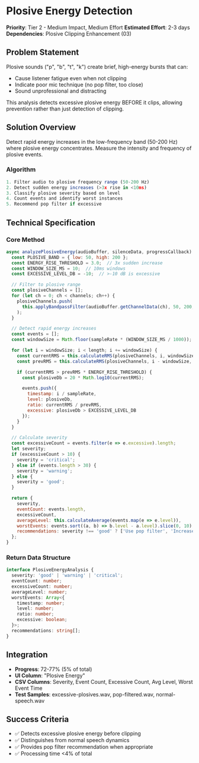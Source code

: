 # Plosive Energy Detection

**Priority**: Tier 2 - Medium Impact, Medium Effort
**Estimated Effort**: 2-3 days
**Dependencies**: Plosive Clipping Enhancement (03)

## Problem Statement

Plosive sounds ("p", "b", "t", "k") create brief, high-energy bursts that can:
- Cause listener fatigue even when not clipping
- Indicate poor mic technique (no pop filter, too close)
- Sound unprofessional and distracting

This analysis detects excessive plosive energy BEFORE it clips, allowing prevention rather than just detection of clipping.

## Solution Overview

Detect rapid energy increases in the low-frequency band (50-200 Hz) where plosive energy concentrates. Measure the intensity and frequency of plosive events.

### Algorithm

```javascript
1. Filter audio to plosive frequency range (50-200 Hz)
2. Detect sudden energy increases (>3x rise in <10ms)
3. Classify plosive severity based on level
4. Count events and identify worst instances
5. Recommend pop filter if excessive
```

## Technical Specification

### Core Method

```javascript
async analyzePlosiveEnergy(audioBuffer, silenceData, progressCallback) {
  const PLOSIVE_BAND = { low: 50, high: 200 };
  const ENERGY_RISE_THRESHOLD = 3.0;  // 3x sudden increase
  const WINDOW_SIZE_MS = 10;  // 10ms windows
  const EXCESSIVE_LEVEL_DB = -10;  // >-10 dB is excessive

  // Filter to plosive range
  const plosiveChannels = [];
  for (let ch = 0; ch < channels; ch++) {
    plosiveChannels.push(
      this.applyBandpassFilter(audioBuffer.getChannelData(ch), 50, 200, sampleRate)
    );
  }

  // Detect rapid energy increases
  const events = [];
  const windowSize = Math.floor(sampleRate * (WINDOW_SIZE_MS / 1000));

  for (let i = windowSize; i < length; i += windowSize) {
    const currentRMS = this.calculateRMS(plosiveChannels, i, windowSize);
    const prevRMS = this.calculateRMS(plosiveChannels, i - windowSize, windowSize);

    if (currentRMS > prevRMS * ENERGY_RISE_THRESHOLD) {
      const plosiveDb = 20 * Math.log10(currentRMS);

      events.push({
        timestamp: i / sampleRate,
        level: plosiveDb,
        ratio: currentRMS / prevRMS,
        excessive: plosiveDb > EXCESSIVE_LEVEL_DB
      });
    }
  }

  // Calculate severity
  const excessiveCount = events.filter(e => e.excessive).length;
  let severity;
  if (excessiveCount > 10) {
    severity = 'critical';
  } else if (events.length > 30) {
    severity = 'warning';
  } else {
    severity = 'good';
  }

  return {
    severity,
    eventCount: events.length,
    excessiveCount,
    averageLevel: this.calculateAverage(events.map(e => e.level)),
    worstEvents: events.sort((a, b) => b.level - a.level).slice(0, 10),
    recommendations: severity !== 'good' ? ['Use pop filter', 'Increase mic distance to 6-8 inches'] : []
  };
}
```

### Return Data Structure

```typescript
interface PlosiveEnergyAnalysis {
  severity: 'good' | 'warning' | 'critical';
  eventCount: number;
  excessiveCount: number;
  averageLevel: number;
  worstEvents: Array<{
    timestamp: number;
    level: number;
    ratio: number;
    excessive: boolean;
  }>;
  recommendations: string[];
}
```

## Integration

- **Progress**: 72-77% (5% of total)
- **UI Column**: "Plosive Energy"
- **CSV Columns**: Severity, Event Count, Excessive Count, Avg Level, Worst Event Time
- **Test Samples**: excessive-plosives.wav, pop-filtered.wav, normal-speech.wav

## Success Criteria

- ✅ Detects excessive plosive energy before clipping
- ✅ Distinguishes from normal speech dynamics
- ✅ Provides pop filter recommendation when appropriate
- ✅ Processing time <4% of total

